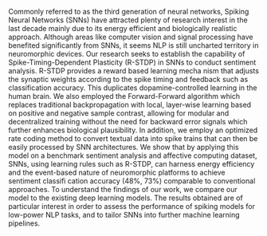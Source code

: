 Commonly referred to as the third generation of neural networks, Spiking Neural
 Networks (SNNs) have attracted plenty of research interest in the last decade mainly
 due to its energy efficient and biologically realistic approach. Although areas like
 computer vision and signal processing have benefited significantly from SNNs, it
 seems NLP is still uncharted territory in neuromorphic devices. Our research seeks
 to establish the capability of Spike-Timing-Dependent Plasticity (R-STDP) in SNNs
 to conduct sentiment analysis. R-STDP provides a reward based learning mecha
nism that adjusts the synaptic weights according to the spike timing and feedback
 such as classification accuracy. This duplicates dopamine-controlled learning in the
 human brain. We also employed the Forward-Forward algorithm which replaces
 traditional backpropagation with local, layer-wise learning based on positive and
 negative sample contrast, allowing for modular and decentralized training without
 the need for backward error signals which further enhances biological plausibility. In
 addition, we employ an optimized rate coding method to convert textual data into
 spike trains that can then be easily processed by SNN architectures. We show that
 by applying this model on a benchmark sentiment analysis and affective computing
 dataset, SNNs, using learning rules such as R-STDP, can harness energy efficiency
 and the event-based nature of neuromorphic platforms to achieve sentiment classifi
cation accuracy (48%, 73%) comparable to conventional approaches. To understand
 the findings of our work, we compare our model to the existing deep learning models.
 The results obtained are of particular interest in order to assess the performance of
 spiking models for low-power NLP tasks, and to tailor SNNs into further machine
 learning pipelines.
